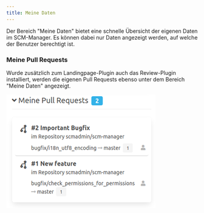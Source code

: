 ```yaml
---
title: Meine Daten
---
```


Der Bereich "Meine Daten" bietet eine schnelle Übersicht der eigenen Daten im SCM-Manager. Es können dabei nur Daten angezeigt werden, auf welche der Benutzer berechtigt ist.

### Meine Pull Requests
Wurde zusätzlich zum Landingpage-Plugin auch das Review-Plugin installiert, werden die eigenen Pull Requests ebenso unter dem Bereich "Meine Daten" angezeigt.

![Meine Daten](assets/data.png)
